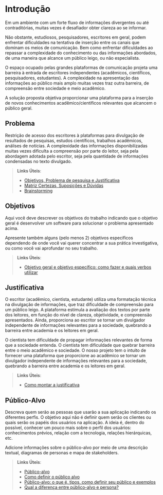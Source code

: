 # Introdução

Em um ambiente com um forte fluxo de informações divergentes ou até contraditórias, muitas vezes é desafiador obter clareza ao se informar. 

Não obstante, estudiosos, pesquisadores, escritores em geral, podem enfrentar dificuldades na tentativa de inserção entre os canais que dominam os meios de comunicação. Bem como enfrentar dificuldades ao repassar a complexidade do conhecimento ou das informações abordados, de uma maneira que alcance um público leigo, ou não especialista.

O espaço ocupado pelas grandes plataformas de comunicação projeta uma barreira à entrada de escritores independentes (acadêmicos, científicos, pesquisadores, estudantes). A complexidade na apresentação das informações ao público mais amplo muitas vezes traz outra barreira, de compreensão entre sociedade e meio acadêmico.

A solução proposta objetiva proporcionar uma plataforma para a inserção de novos conhecimentos acadêmico/científicos relevantes que alcancem o público geral.


## Problema
Restrição de acesso dos escritores à plataformas para divulgação de resultados de pesquisas, estudos científicos, trabalhos acadêmicos, análises de notícias.
A complexidade das informações disponibilizadas muitas vezes dificulta a compreensão por parte do leitor, seja pela abordagem adotada pelo escritor, seja pela quantidade de informações condensadas no texto divulgado.


> **Links Úteis**:
> - [Objetivos, Problema de pesquisa e Justificativa](https://medium.com/@versioparole/objetivos-problema-de-pesquisa-e-justificativa-c98c8233b9c3)
> - [Matriz Certezas, Suposições e Dúvidas](https://medium.com/educa%C3%A7%C3%A3o-fora-da-caixa/matriz-certezas-suposi%C3%A7%C3%B5es-e-d%C3%BAvidas-fa2263633655)
> - [Brainstorming](https://www.euax.com.br/2018/09/brainstorming/)

## Objetivos

Aqui você deve descrever os objetivos do trabalho indicando que o objetivo geral é desenvolver um software para solucionar o problema apresentado acima. 

Apresente também alguns (pelo menos 2) objetivos específicos dependendo de onde você vai querer concentrar a sua prática investigativa, ou como você vai aprofundar no seu trabalho.
 
> **Links Úteis**:
> - [Objetivo geral e objetivo específico: como fazer e quais verbos utilizar](https://blog.mettzer.com/diferenca-entre-objetivo-geral-e-objetivo-especifico/)

## Justificativa

O escritor (acadêmico, cientista, estudante) utiliza uma formatação técnica na divulgação de informações, que traz dificuldade de compreensão para um público leigo. A plataforma estimula a avaliação dos textos por parte dos leitores, em função do nível de clareza, objetividade, e compreensão apresentados. Ainda, proporciona ao escritor se tornar um divulgador independente de informações relevantes para a sociedade, quebrando a barreira entre academia e os leitores em geral.

O cientista tem dificuldade de propagar informações relevantes de forma que a sociedade entenda. O cientista tem dificuldade que quebrar barreira entre o meio acadêmico e sociedade. O nosso projeto tem o intuito de fornecer uma plataforma que proporcione ao acadêmico se tornar um divulgador independente de informações relevantes para a sociedade, quebrando a barreira entre academia e os leitores em geral.


> **Links Úteis**:
> - [Como montar a justificativa](https://guiadamonografia.com.br/como-montar-justificativa-do-tcc/)

## Público-Alvo

Descreva quem serão as pessoas que usarão a sua aplicação indicando os diferentes perfis. O objetivo aqui não é definir quem serão os clientes ou quais serão os papéis dos usuários na aplicação. A ideia é, dentro do possível, conhecer um pouco mais sobre o perfil dos usuários: conhecimentos prévios, relação com a tecnologia, relações
hierárquicas, etc.

Adicione informações sobre o público-alvo por meio de uma descrição textual, diagramas de personas e mapa de stakeholders.

> **Links Úteis**:
> - [Público-alvo](https://blog.hotmart.com/pt-br/publico-alvo/)
> - [Como definir o público alvo](https://exame.com/pme/5-dicas-essenciais-para-definir-o-publico-alvo-do-seu-negocio/)
> - [Público-alvo: o que é, tipos, como definir seu público e exemplos](https://klickpages.com.br/blog/publico-alvo-o-que-e/)
> - [Qual a diferença entre público-alvo e persona?](https://rockcontent.com/blog/diferenca-publico-alvo-e-persona/)
